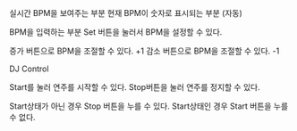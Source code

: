 실시간 BPM을 보여주는 부분
현재 BPM이 숫자로 표시되는 부분 (자동)

BPM을 입력하는 부분
Set 버튼을 눌러서 BPM을 설정할 수 있다.

증가 버튼으로 BPM을 조절할 수 있다. +1
감소 버튼으로 BPM을 조절할 수 있다. -1

DJ Control

Start를 눌러 연주를 시작할 수 있다.
Stop버튼을 눌러 연주를 정지할 수 있다.

Start상태가 아닌 경우 Stop 버튼을 누를 수 있다.
Start상태인 경우 Start 버튼을 누를 수 없다.

